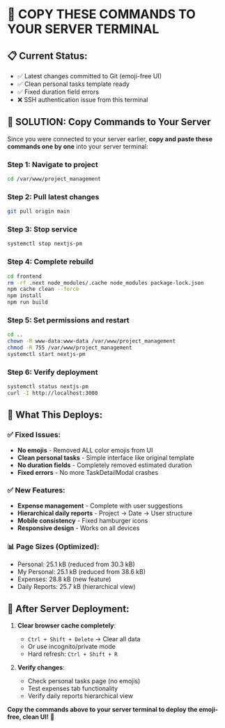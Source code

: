 # 🚀 COPY THESE COMMANDS TO YOUR SERVER TERMINAL

## 📋 **Current Status:**
- ✅ Latest changes committed to Git (emoji-free UI)
- ✅ Clean personal tasks template ready
- ✅ Fixed duration field errors
- ❌ SSH authentication issue from this terminal

## 🔧 **SOLUTION: Copy Commands to Your Server**

Since you were connected to your server earlier, **copy and paste these commands one by one** into your server terminal:

### **Step 1: Navigate to project**
```bash
cd /var/www/project_management
```

### **Step 2: Pull latest changes**
```bash
git pull origin main
```

### **Step 3: Stop service**
```bash
systemctl stop nextjs-pm
```

### **Step 4: Complete rebuild**
```bash
cd frontend
rm -rf .next node_modules/.cache node_modules package-lock.json
npm cache clean --force
npm install
npm run build
```

### **Step 5: Set permissions and restart**
```bash
cd ..
chown -R www-data:www-data /var/www/project_management
chmod -R 755 /var/www/project_management
systemctl start nextjs-pm
```

### **Step 6: Verify deployment**
```bash
systemctl status nextjs-pm
curl -I http://localhost:3000
```

## 🎯 **What This Deploys:**

### **✅ Fixed Issues:**
- **No emojis** - Removed ALL color emojis from UI
- **Clean personal tasks** - Simple interface like original template
- **No duration fields** - Completely removed estimated duration
- **Fixed errors** - No more TaskDetailModal crashes

### **✅ New Features:**
- **Expense management** - Complete with user suggestions
- **Hierarchical daily reports** - Project → Date → User structure
- **Mobile consistency** - Fixed hamburger icons
- **Responsive design** - Works on all devices

### **📊 Page Sizes (Optimized):**
- Personal: 25.1 kB (reduced from 30.3 kB)
- My Personal: 25.1 kB (reduced from 38.6 kB)
- Expenses: 28.8 kB (new feature)
- Daily Reports: 25.7 kB (hierarchical view)

## 🔄 **After Server Deployment:**

1. **Clear browser cache completely**:
   - `Ctrl + Shift + Delete` → Clear all data
   - Or use incognito/private mode
   - Hard refresh: `Ctrl + Shift + R`

2. **Verify changes**:
   - Check personal tasks page (no emojis)
   - Test expenses tab functionality
   - Verify daily reports hierarchical view

**Copy the commands above to your server terminal to deploy the emoji-free, clean UI!** 🚀
